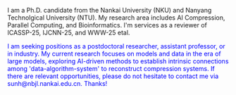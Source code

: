 I am a Ph.D. candidate from the Nankai University (NKU) and Nanyang Technolgical University (NTU). My research area includes AI Compression, Parallel Computing, and Bioinformatics.
I'm services as a reviewer of ICASSP-25, IJCNN-25, and WWW-25 etal.

<p style="color:blue;">
I am seeking positions as a postdoctoral researcher, assistant professor, or in industry. My current research focuses on models and data in the era of large models, exploring AI-driven methods to establish intrinsic connections among 'data-algorithm-system' to reconstruct compression systems. If there are relevant opportunities, please do not hesitate to contact me via sunh@nbjl.nankai.edu.cn. Thanks!
</p>
